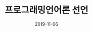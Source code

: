 ---
layout: post
title: "프로그래밍언어론 선언"
date: 2019-11-06
excerpt: "선언"
pl: true
comments: true
tag: [pl,language]
---